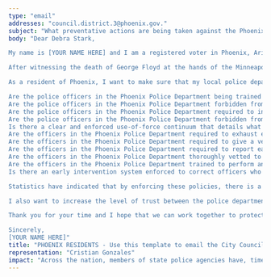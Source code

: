 ```yaml
---
type: "email"
addresses: "council.district.3@phoenix.gov."
subject: "What preventative actions are being taken against the Phoenix Police Department?"
body: "Dear Debra Stark,

My name is [YOUR NAME HERE] and I am a registered voter in Phoenix, Arizona. I am writing to you today to ask what you are doing, as the City Council of Phoenix, to ensure that your officers are not abusing their power and are held accountable for their actions.

After witnessing the death of George Floyd at the hands of the Minneapolis Police Department, I am left feeling outraged, frustrated, and hurt. The system has failed yet another black man and we are anxiously waiting to see if the officers responsible for his death will face consequences.

As a resident of Phoenix, I want to make sure that my local police department is taking the necessary preventative measures to ensure that incidents like this will not occur in the future. So I ask:

Are the police officers in the Phoenix Police Department being trained to de-escalate altercations by using peaceful conflict resolution strategies?
Are the police officers in the Phoenix Police Department forbidden from using carotid restraints (chokeholds, strangleholds, etc.) and hog-tying methods? Furthermore, are they forbidden from transporting civilians in uncomfortable positions, such as face down in a vehicle?
Are the police officers in the Phoenix Police Department required to intervene if they witness another officer using excessive force? Will officers be reprimanded if they fail to intervene?
Are the police officers in the Phoenix Police Department forbidden from shooting at moving vehicles?
Is there a clear and enforced use-of-force continuum that details what weapons and force are acceptable in a wide variety of civilian-police interactions?
Are the officers in the Phoenix Police Department required to exhaust every other possible option before using excessive force?
Are the officers in the Phoenix Police Department required to give a verbal warning to civilians before drawing their weapon or using excessive force?
Are the officers in the Phoenix Police Department required to report each time they threaten to or use force on civilians?
Are the officers in the Phoenix Police Department thoroughly vetted to ensure that they do not have a history with abuse, racism, xenophobia, homophobia / transphobia, or discrimination?
Are the officers in the Phoenix Police Department trained to perform and seek necessary medical action after using excessive force?
Is there an early intervention system enforced to correct officers who use excessive force? Additionally, how many complaints does an officer have to receive before they are reprimanded? Before they are terminated? More than three complaints are unacceptable.

Statistics have indicated that by enforcing these policies, there is a significant decrease in civilian complaints and injury due to excessive force. If any of the policies are not currently in place, then what is being done to ensure that they are going to be enforced in the near future? What can I do, as a concerned citizen, to set these policies in motion?

I also want to increase the level of trust between the police department and the community. To establish trust, there has to be transparency. I would like to see the Phoenix Police Department collect and report data on civilian deaths that occurred in custody and as a result of an officer’s use of excessive force. The data should be broken down by demographics and should showcase the race, gender, sexuality, and religion of the civilians. Allowing the public access to this information will show us where we, as a community, fall short.

Thank you for your time and I hope that we can work together to protect the Phoenix community. I refuse to let the next hashtag come from here.

Sincerely,
[YOUR NAME HERE]"
title: "PHOENIX RESIDENTS - Use this template to email the City Council of Phoenix to quiz them on what preventive actions are being taken to protect against police brutality from Phoenix Police Department."
representation: "Cristian Gonzales"
impact: "Across the nation, members of state police agencies have, time and time again, abused their power and have killed black Americans in a horrific manner, devoid of any lawfulness. Our nation has observed the cruel and evil killings of George Floyd, Breonna Taylor, Eric Garner, Ahmed Aubrey, and countless others of black Americans. Email the City Council for the city of Phoenix and press the question--are you, Debra Stark, taking any preventative actions to ensure that such acts of cruelty against African Americans don't happen as a consequence of policing with racist motives?"
---
```


